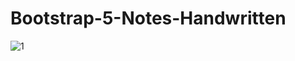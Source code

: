 # Bootstrap-5-Notes-Handwritten
![1](https://github.com/atultembhekar/Bootstrap-5-Notes-Handwritten/assets/127327717/4a0a7f8f-bc54-4f00-a276-70dfec91a3af)
